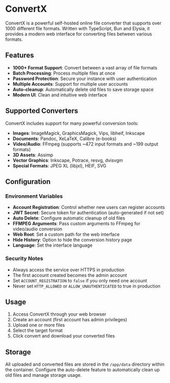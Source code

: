 # ConvertX

ConvertX is a powerful self-hosted online file converter that supports over 1000 different file formats. Written with TypeScript, Bun and Elysia, it provides a modern web interface for converting files between various formats.

## Features

- **1000+ Format Support**: Convert between a vast array of file formats
- **Batch Processing**: Process multiple files at once
- **Password Protection**: Secure your instance with user authentication
- **Multiple Accounts**: Support for multiple user accounts
- **Auto-cleanup**: Automatically delete old files to save storage space
- **Modern UI**: Clean and intuitive web interface

## Supported Converters

ConvertX includes support for many powerful conversion tools:

- **Images**: ImageMagick, GraphicsMagick, Vips, libheif, Inkscape
- **Documents**: Pandoc, XeLaTeX, Calibre (e-books)
- **Video/Audio**: FFmpeg (supports ~472 input formats and ~199 output formats)
- **3D Assets**: Assimp
- **Vector Graphics**: Inkscape, Potrace, resvg, dvisvgm
- **Special Formats**: JPEG XL (libjxl), HEIF, SVG

## Configuration

### Environment Variables

- **Account Registration**: Control whether new users can register accounts
- **JWT Secret**: Secure token for authentication (auto-generated if not set)
- **Auto Delete**: Configure automatic cleanup of old files
- **FFMPEG Arguments**: Pass custom arguments to FFmpeg for video/audio conversion
- **Web Root**: Set a custom path for the web interface
- **Hide History**: Option to hide the conversion history page
- **Language**: Set the interface language

### Security Notes

- Always access the service over HTTPS in production
- The first account created becomes the admin account
- Set `ACCOUNT_REGISTRATION` to `false` if you only need one account
- Never set `HTTP_ALLOWED` or `ALLOW_UNAUTHENTICATED` to true in production

## Usage

1. Access ConvertX through your web browser
2. Create an account (first account has admin privileges)
3. Upload one or more files
4. Select the target format
5. Click convert and download your converted files

## Storage

All uploaded and converted files are stored in the `/app/data` directory within the container. Configure the auto-delete feature to automatically clean up old files and manage storage usage.